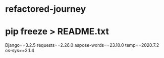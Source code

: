 # refactored-journey
# pip freeze > README.txt
Django==3.2.5
requests==2.26.0
aspose-words==23.10.0
temp==2020.7.2
os-sys==2.1.4
